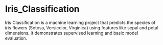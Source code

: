 # Iris_Classification
Iris Classification is a machine learning project that predicts the species of iris flowers (Setosa, Versicolor, Virginica) using features like sepal and petal dimensions. It demonstrates supervised learning and basic model evaluation.
